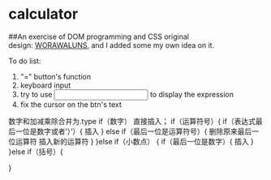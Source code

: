 # calculator
##An exercise of DOM programming and CSS
original design: [WORAWALUNS](https://dribbble.com/shots/2320805--Freebie-Calculator-UI-Sketch), and I added some my own idea on it.

To do list:
1. "=" button's function
2. keyboard input
3. try to use <input> to display the expression
4. fix the cursor on the btn's text

数字和加减乘除合并为.type
if（数字） 直接插入；
if（运算符号）{
  if（表达式最后一位是数字或者‘）’）{
    插入
  } else if（最后一位是运算符号）{
    删除原来最后一位运算符
    插入新的运算符
  }
}else if（小数点） {
  if（最后一位是数字）{
    插入
  }
}else if（括号）{

}

